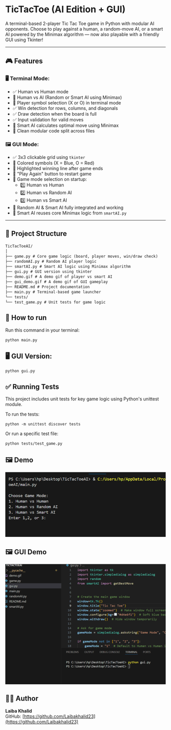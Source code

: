 # TicTacToe (AI Edition + GUI)

A terminal-based 2-player Tic Tac Toe game in Python with modular AI opponents. Choose to play against a human, a random-move AI, or a smart AI powered by the Minimax algorithm — now also playable with a friendly GUI using Tkinter!

---

## 🎮 Features

### 🖥️ Terminal Mode:
- ✅ Human vs Human mode 
- 🤖 Human vs AI (Random or Smart AI using Minimax)   
- 🧩 Player symbol selection (X or O) in terminal mode 
- ✅ Win detection for rows, columns, and diagonals  
- ✅ Draw detection when the board is full  
- ✅ Input validation for valid moves  
- 🧠 Smart AI calculates optimal move using Minimax 
- 🎯 Clean modular code split across files  

### 🖼️ GUI Mode:
- ✅ 3x3 clickable grid using `tkinter`
- 🎨 Colored symbols (X = Blue, O = Red)
- 🌈 Highlighted winning line after game ends  
- 🔁 "Play Again" button to restart game  
- 🧠 Game mode selection on startup:
  - 1️⃣ Human vs Human  
  - 2️⃣ Human vs Random AI  
  - 3️⃣ Human vs Smart AI 
- 🤖 Random AI & Smart AI fully integrated and working  
- 🧠 Smart AI reuses core Minimax logic from `smartAI.py`  
---

## 📁 Project Structure
```
TicTacToeAI/
│
├── game.py # Core game logic (board, player moves, win/draw check)
├── randomAI.py # Random AI player logic
├── smartAI.py # Smart AI logic using Minimax algorithm
├── gui.py # GUI version using tkinter
├── demo.gif # A demo gif of player vs smart AI
├── gui_demo.gif # A demo gif of GUI gameplay
├── README.md # Project documentation
├── main.py # Terminal-based game launcher
└── tests/
└── test_game.py # Unit tests for game logic
```

## 🔧 How to run
Run this command in your terminal:
```
python main.py
```
## 🖥 GUI Version:
```
python gui.py
```
## ✅ Running Tests

This project includes unit tests for key game logic using Python's unittest module.

To run the tests:
```
python -m unittest discover tests
```
Or run a specific test file:
```
python tests/test_game.py
```

## 🖼️ Demo

![Tic Tac Toe Demo](demo.gif)

## 🖼️ GUI Demo
![Tic Tac Toe GUI Demo](gui_demo.gif)


## 👩‍💻 Author

**Laiba Khalid**  
GitHub: [https://github.com/Laibakhalid23](https://github.com/Laibakhalid23)
